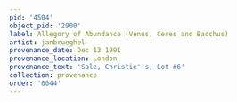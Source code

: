 ```yaml
---
pid: '4504'
object_pid: '2900'
label: Allegory of Abundance (Venus, Ceres and Bacchus)
artist: janbrueghel
provenance_date: Dec 13 1991
provenance_location: London
provenance_text: 'Sale, Christie''s, Lot #6'
collection: provenance
order: '0044'
---
```

